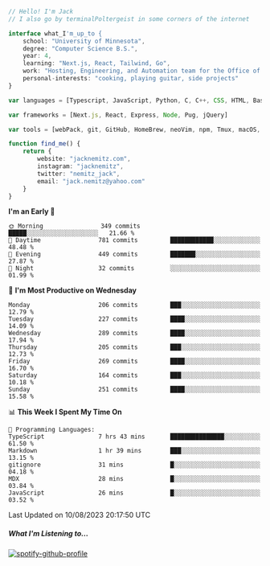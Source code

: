 ```typescript
// Hello! I'm Jack
// I also go by terminalPoltergeist in some corners of the internet

interface what_I'm_up_to {
    school: "University of Minnesota",
    degree: "Computer Science B.S.",
    year: 4,
    learning: "Next.js, React, Tailwind, Go",
    work: "Hosting, Engineering, and Automation team for the Office of Information Technology at UMN",
    personal-interests: "cooking, playing guitar, side projects"
}

var languages = [Typescript, JavaScript, Python, C, C++, CSS, HTML, Bash, VimScript]

var frameworks = [Next.js, React, Express, Node, Pug, jQuery]

var tools = [webPack, git, GitHub, HomeBrew, neoVim, npm, Tmux, macOS, Ubuntu, Docker, Nginx, Cloudflare, DigitalOcean]

function find_me() {
    return {
        website: "jacknemitz.com",
        instagram: "jacknemitz",
        twitter: "nemitz_jack",
        email: "jack.nemitz@yahoo.com"
    }
}
```

<!--START_SECTION:waka-->
**I'm an Early 🐤** 

```text
🌞 Morning                349 commits         █████░░░░░░░░░░░░░░░░░░░░   21.66 % 
🌆 Daytime                781 commits         ████████████░░░░░░░░░░░░░   48.48 % 
🌃 Evening                449 commits         ███████░░░░░░░░░░░░░░░░░░   27.87 % 
🌙 Night                  32 commits          ░░░░░░░░░░░░░░░░░░░░░░░░░   01.99 % 
```
📅 **I'm Most Productive on Wednesday** 

```text
Monday                   206 commits         ███░░░░░░░░░░░░░░░░░░░░░░   12.79 % 
Tuesday                  227 commits         ████░░░░░░░░░░░░░░░░░░░░░   14.09 % 
Wednesday                289 commits         ████░░░░░░░░░░░░░░░░░░░░░   17.94 % 
Thursday                 205 commits         ███░░░░░░░░░░░░░░░░░░░░░░   12.73 % 
Friday                   269 commits         ████░░░░░░░░░░░░░░░░░░░░░   16.70 % 
Saturday                 164 commits         ███░░░░░░░░░░░░░░░░░░░░░░   10.18 % 
Sunday                   251 commits         ████░░░░░░░░░░░░░░░░░░░░░   15.58 % 
```


📊 **This Week I Spent My Time On** 

```text
💬 Programming Languages: 
TypeScript               7 hrs 43 mins       ███████████████░░░░░░░░░░   61.50 % 
Markdown                 1 hr 39 mins        ███░░░░░░░░░░░░░░░░░░░░░░   13.15 % 
gitignore                31 mins             █░░░░░░░░░░░░░░░░░░░░░░░░   04.18 % 
MDX                      28 mins             █░░░░░░░░░░░░░░░░░░░░░░░░   03.84 % 
JavaScript               26 mins             █░░░░░░░░░░░░░░░░░░░░░░░░   03.52 % 
```


 Last Updated on 10/08/2023 20:17:50 UTC
<!--END_SECTION:waka-->

##### What I'm Listening to...

[![spotify-github-profile](https://spotify-github-profile.vercel.app/api/view?uid=jack.nemitz&cover_image=true&show_offline=true&bar_color=53b14f&bar_color_cover=false&background_color=121212FF)](https://spotify-github-profile.vercel.app/api/view?uid=jack.nemitz&redirect=true)

